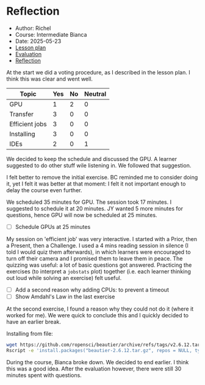 # Reflection

- Author: Richel
- Course: Intermediate Bianca
- Date: 2025-05-23
- [Lesson plan](../../lesson_plans/20250523/20250523_richel.md)
- [Evaluation](../../evaluations/20250523/README.md)
- [Reflection](../../reflections/20250523/20250523_richel.md)

At the start we did a voting procedure,
as I described in the lesson plan.
I think this was clear and went well.

Topic         |Yes|No |Neutral
--------------|---|---|-------
GPU           |1  |2  |0
Transfer      |3  |0  |0
Efficient jobs|3  |0  |0
Installing    |3  |0  |0
IDEs          |2  |0  |1

We decided to keep the schedule and discussed the GPU.
A learner suggested to do other stuff wile listening in.
We followed that suggestion.

I felt better to remove the initial exercise.
BC reminded me to consider doing it, yet I felt it was better at that moment:
I felt it not important enough to delay the course even further.

We scheduled 35 minutes for GPU. The session took 17 minutes.
I suggested to schedule it at 20 minutes. JY wanted 5 more minutes
for questions, hence GPU will now be scheduled at 25 minutes.

- [ ] Schedule GPUs at 25 minutes

My session on 'efficient job' was very interactive.
I started with a Prior, then a Present, then a Challenge.
I used a 4 mins reading session in silence (I told
I would quiz them afterwards), in which
learners were encouraged to turn off their camera
and I promised them to leave them in peace.
The quizzing was useful: a lot of basic questions got
answered. Practicing the exercises (to interpret a
`jobstats` plot) together (i.e. each learner thinking
out loud while solving an exercise) felt
useful.

- [ ] Add a second reason why adding CPUs: to prevent
  a timeout
- [ ] Show Amdahl's Law in the last exercise

At the second exercise, I found a reason why they could
not do it (where it worked for me). We were quick
to conclude this and I quickly decided to have an earlier
break.

Installing from file:

```bash
wget https://github.com/ropensci/beautier/archive/refs/tags/v2.6.12.tar.gz
Rscript -e 'install.packages("beautier-2.6.12.tar.gz", repos = NULL, type="source")'
```

During the course, Bianca broke down. We decided to end earlier.
I think this was a good idea. After the evaluation however, there were
still 30 minutes spent with questions.

